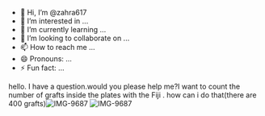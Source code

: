 - 👋 Hi, I’m @zahra617
- 👀 I’m interested in ...
- 🌱 I’m currently learning ...
- 💞️ I’m looking to collaborate on ...
- 📫 How to reach me ...
- 😄 Pronouns: ...
- ⚡ Fun fact: ...

<!---
zahra617/zahra617 is a ✨ special ✨ repository because its `README.md` (this file) appears on your GitHub profile.
You can click the Preview link to take a look at your changes.
--->
hello. I have a question.would you please help me?I want to count the number of grafts inside the plates with the Fiji . how can i do that(there are 400 grafts)![IMG-9687](https://github.com/user-attachments/assets/15743b59-f075-4d08-828d-a3ed8a859cc9)
![IMG-9687](https://github.com/user-attachments/assets/f4bd6ff3-08ac-4e07-90d4-ac54118deed0)

